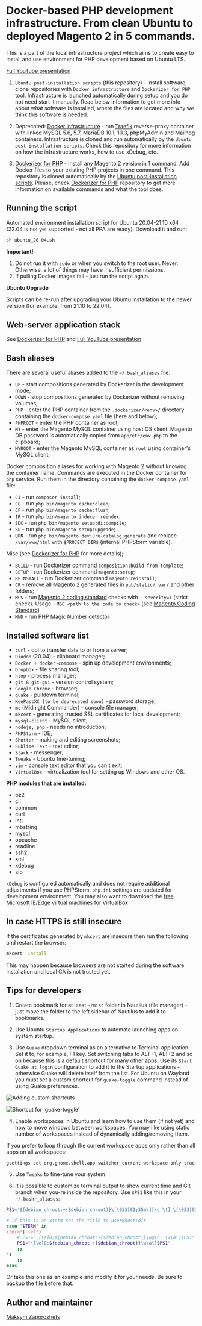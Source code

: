 # Docker-based PHP development infrastructure. From clean Ubuntu to deployed Magento 2 in 5 commands. #

This is a part of the local infrastructure project which aims to create easy to install and use environment for PHP
development based on Ubuntu LTS.

[Full YouTube presentation](https://www.youtube.com/watch?v=88fCLnOnLvA)

1. `Ubuntu post-installation scripts` (this repository) - install software,
clone repositories with `Docker infrastructure` and `Dockerizer for PHP` tool. Infrastructure is launched automatically
during setup and you do not need start it manually. Read below information to get more info about what software is installed,
where the files are located and why we think this software is needed.

2. Deprecated: [Docker infrastructure](https://github.com/DefaultValue/docker_infrastructure) - run [Traefik](https://traefik.io/)
reverse-proxy container with linked MySQL 5.6, 5.7, MariaDB 10.1, 10.3, phpMyAdmin and Mailhog containers.
Infrastructure is cloned and run automatically by the `Ubuntu post-installation scripts`.
Check this repository for more information on how the infrastructure works, how to use xDebug, etc.

3. [Dockerizer for PHP](https://github.com/DefaultValue/dockerizer_for_php) - install any Magento 2 version in 1
command. Add Docker files to your existing PHP projects in one command. This repository is cloned automatically
by the [Ubuntu post-installation scripts](https://github.com/DefaultValue/ubuntu_post_install_scripts). Please, check
[Dockerizer for PHP](https://github.com/DefaultValue/dockerizer_for_php) repository to get more information on available
commands and what the tool does.


## Running the script ##

Automated environment installation script for Ubuntu 20.04-21.10 x64 (22.04 is not yet supported - not all PPA
are ready). Download it and run:

```bash
sh ubuntu_20.04.sh
```

**Important!**

1. Do not run it with `sudo` or when you switch to the root user. Never. Otherwise, a lot of things may have
insufficient permissions.
2. If pulling Docker images fail - just run the script again.

**Ubuntu Upgrade**

Scripts can be re-run after upgrading your Ubuntu installation to the newer version (for example, from 21.10 to 22.04).


## Web-server application stack ##

See [Dockerizer for PHP](https://github.com/DefaultValue/dockerizer_for_php) and [Full YouTube presentation](https://www.youtube.com/watch?v=88fCLnOnLvA)


## Bash aliases ##

There are several useful aliases added to the `~/.bash_aliases` file:
- `UP` - start compositions generated by Dockerizer in the development mode;
- `DOWN` - stop compositions generated by Dockerizer without removing volumes;
- `PHP` - enter the PHP container from the `.dockerizer/<env>/` directory containing the `docker-compose.yaml` file (here and below);
- `PHPROOT` - enter the PHP container as root;
- `MY` - enter the Magento MySQL container using host OS client. Magento DB password is automatically copied from `app/etc/env.php` to the clipboard;
- `MYROOT` - enter the Magento MySQL container as `root` using container's MySQL client;

Docker composition aliases for working with Magento 2 without knowing the container name. Commands are executed in the
Docker container for `php` service. Run them in the directory containing the `docker-compose.yaml` file:
- `CI` - run `composer install`;
- `CC` - run `php bin/magento cache:clean`;
- `CF` - run `php bin/magento cache:flush`;
- `IR` - run `php bin/magento indexer:reindex`;
- `SDC` - run `php bin/magento setup:di:compile`;
- `SU` - run `php bin/magento setup:upgrade`;
- `URN` - run `php bin/magento dev:urn-catalog:generate` and replace `/var/www/html` with `$PROJECT_DIR$` (internal PHPStorm variable).

Misc (see [Dockerizer for PHP](https://github.com/DefaultValue/dockerizer_for_php) for more details);:
- `BUILD` - run Dockerizer command `composition:build-from-template`;
- `SETUP` - run Dockerizer command `magento:setup`;
- `REINSTALL` - run Dockerizer command `magento:reinstall`;
- `CR` - remove all Magento 2 generated files in `pub/static/`, `var/` and other folders;
- `MCS` - run [Magento 2 coding standard](https://github.com/magento/magento-coding-standard) checks with `--severity=1` (strict check). Usage - `MSC <path to the code to check>` (see [Magento Coding Standard](https://github.com/magento/magento-coding-standard))
- `MND` - run [PHP Magic Number detector](https://github.com/povils/phpmnd)


## Installed software list ##

- `curl` - ool to transfer data to or from a server;
- `Diodon` (20.04) - clipboard manager;
- `Docker + docker-compose` - spin up development environments;
- `Dropbox` - file sharing tool;
- `htop` - process manager;
- `git & git-gui` - version control system;
- `Google Chrome` - browser;
- `guake` - pulldown terminal;
- `KeePassXC (to be deprecated soon)` - password storage;
- `mc` (Midnight Commander) - console file manager;
- `mkcert` - generating trusted SSL certificates for local development;
- `mysql-client` - MySQL client;
- `nodejs, php` - needs no introduction;
- `PHPStorm` - IDE;
- `Shutter` - making and editing screenshots;
- `Sublime Text` - text editor;
- `Slack` - messenger;
- `Tweaks` - Ubuntu fine-tuning;
- `vim` - console text editor that you can't exit;
- `VirtualBox` - virtualization tool for setting up Windows and other OS.

**PHP modules that are installed:**
- bz2
- cli
- common
- curl
- intl
- mbstring
- mysql
- opcache
- readline
- ssh2
- xml
- xdebug
- zip

`xDebug` is configured automatically and does not require additional adjustments if you use PHPStorm. `php.ini` settings are updated for development environment.
You may also want to download the [free Microsoft IE/Edge virtual machines for VirtualBox](https://developer.microsoft.com/ru-ru/windows/downloads/virtual-machines/)


## In case HTTPS is still insecure ##

If the certificates generated by `mkcert` are insecure then run the following and restart the browser:

```bash
mkcert -install
```

This may happen because browsers are not started during the software installation and local CA is not trusted yet.


## Tips for developers ##

1. Create bookmark for at least `~/misc` folder in Nautilus (file manager) - just move the folder to the left sidebar of Nautilus to add it to bookmarks.

2. Use Ubuntu `Startup Applications` to automate launching apps on system startup.

3. Use `Guake` dropdown terminal as an alternative to Terminal application. Set it to, for example, F1 key. Set switching tabs to ALT+1, ALT+2 and so on because this is a default shortcut for many other apps. Use its `Start Guake at login` configuration to add it to the Startup applications - otherwise Guake will delete itself from the list. For Ubuntu on Wayland you must set a custom shortcut for `guake-toggle` command instead of using Guake preferences.

![Adding custom shortcuts](https://raw.githubusercontent.com/DefaultValue/ubuntu_post_install_scripts/master/adding-custom-shortcuts.png)

![Shortcut for 'guake-toggle'](https://raw.githubusercontent.com/DefaultValue/ubuntu_post_install_scripts/master/guake-toggle-custom-shortcut.png)

4. Enable workspaces in Ubuntu and learn how to use them (if not yet) and how to move windows between workspaces. You may like using static number of workspaces instead of dynamically adding/removing them. 

If you prefer to loop through the current workspace apps only rather than all apps on all workspaces:

```bash
gsettings set org.gnome.shell.app-switcher current-workspace-only true
```

5. Use `Tweaks` to fine-tune your system.

6. It is possible to customize terminal output to show current time and Git branch when you-re inside the repository. Use `$PS1` like this in your `~/.bashr_aliases`:

```bash
PS1='${debian_chroot:+($debian_chroot)}\[\033[01;35m\][\d \t] \[\033[01;33m\]\w\[\033[01;31m\]\[\033[01;34m\]$(__git_ps1)\[\033[01;31m\] > \[\033[01;32m\]'

# If this is an xterm set the title to user@host:dir
case "$TERM" in
xterm*|rxvt*)
    # PS1="\[\e]0;${debian_chroot:+($debian_chroot)}\u@\h: \w\a\]$PS1"
    PS1="\[\e]0;${debian_chroot:+($debian_chroot)}\w\a\]$PS1"
    ;;
*)
    ;;
esac
```

Or take this one as an example and modify it for your needs. Be sure to backup the file before that.


## Author and maintainer ##

[Maksym Zaporozhets](mailto:maksimz@default-value.com)
